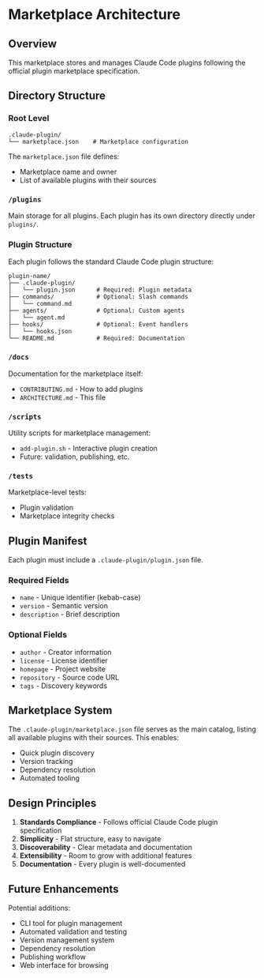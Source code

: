 # Marketplace Architecture

## Overview

This marketplace stores and manages Claude Code plugins following the official plugin marketplace specification.

## Directory Structure

### Root Level
```
.claude-plugin/
└── marketplace.json    # Marketplace configuration
```

The `marketplace.json` file defines:
- Marketplace name and owner
- List of available plugins with their sources

### `/plugins`
Main storage for all plugins. Each plugin has its own directory directly under `plugins/`.

### Plugin Structure
Each plugin follows the standard Claude Code plugin structure:

```
plugin-name/
├── .claude-plugin/
│   └── plugin.json      # Required: Plugin metadata
├── commands/            # Optional: Slash commands
│   └── command.md
├── agents/              # Optional: Custom agents
│   └── agent.md
├── hooks/               # Optional: Event handlers
│   └── hooks.json
└── README.md            # Required: Documentation
```

### `/docs`
Documentation for the marketplace itself:
- `CONTRIBUTING.md` - How to add plugins
- `ARCHITECTURE.md` - This file

### `/scripts`
Utility scripts for marketplace management:
- `add-plugin.sh` - Interactive plugin creation
- Future: validation, publishing, etc.

### `/tests`
Marketplace-level tests:
- Plugin validation
- Marketplace integrity checks

## Plugin Manifest

Each plugin must include a `.claude-plugin/plugin.json` file.

### Required Fields
- `name` - Unique identifier (kebab-case)
- `version` - Semantic version
- `description` - Brief description

### Optional Fields
- `author` - Creator information
- `license` - License identifier
- `homepage` - Project website
- `repository` - Source code URL
- `tags` - Discovery keywords

## Marketplace System

The `.claude-plugin/marketplace.json` file serves as the main catalog, listing all available plugins with their sources. This enables:
- Quick plugin discovery
- Version tracking
- Dependency resolution
- Automated tooling

## Design Principles

1. **Standards Compliance** - Follows official Claude Code plugin specification
2. **Simplicity** - Flat structure, easy to navigate
3. **Discoverability** - Clear metadata and documentation
4. **Extensibility** - Room to grow with additional features
5. **Documentation** - Every plugin is well-documented

## Future Enhancements

Potential additions:
- CLI tool for plugin management
- Automated validation and testing
- Version management system
- Dependency resolution
- Publishing workflow
- Web interface for browsing
